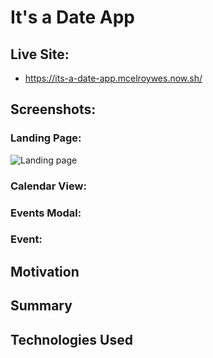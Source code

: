 # It's a Date App

## Live Site:
* https://its-a-date-app.mcelroywes.now.sh/

## Screenshots:

### Landing Page:
![Landing page](/Images/Landing-Page.jpg)

### Calendar View:



### Events Modal:


### Event:


## Motivation


## Summary


## Technologies Used